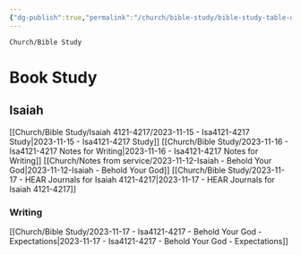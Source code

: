 ```yaml
---
{"dg-publish":true,"permalink":"/church/bible-study/bible-study-table-of-contents/","tags":["bible","church/bibleStudy"]}
---
```



```ActivityHistory
Church/Bible Study
```
# Book Study

## Isaiah
[[Church/Bible Study/Isaiah 4121-4217/2023-11-15 - Isa4121-4217 Study\|2023-11-15 - Isa4121-4217 Study]]
[[Church/Bible Study/2023-11-16 - Isa4121-4217 Notes for Writing\|2023-11-16 - Isa4121-4217 Notes for Writing]]
[[Church/Notes from service/2023-11-12-Isaiah - Behold Your God\|2023-11-12-Isaiah - Behold Your God]]
[[Church/Bible Study/2023-11-17 - HEAR Journals for Isaiah 4121-4217\|2023-11-17 - HEAR Journals for Isaiah 4121-4217]]
### Writing
[[Church/Bible Study/2023-11-17 - Isa4121-4217 - Behold Your God - Expectations\|2023-11-17 - Isa4121-4217 - Behold Your God - Expectations]]



